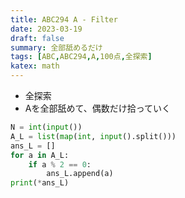```yaml
---
title: ABC294 A - Filter
date: 2023-03-19
draft: false
summary: 全部舐めるだけ
tags: [ABC,ABC294,A,100点,全探索]
katex: math
---
```


* 全探索
* Aを全部舐めて、偶数だけ拾っていく
```python:A.py
N = int(input())  
A_L = list(map(int, input().split()))  
ans_L = []  
for a in A_L:  
    if a % 2 == 0:  
        ans_L.append(a)  
print(*ans_L)
```

